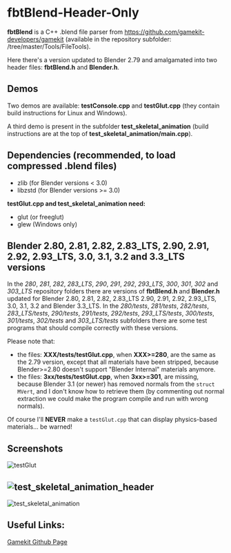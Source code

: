 # fbtBlend-Header-Only


**fbtBlend** is a C++ .blend file parser from https://github.com/gamekit-developers/gamekit (available in the repository subfolder: /tree/master/Tools/FileTools).

Here there's a version updated to Blender 2.79 and amalgamated into two header files: **fbtBlend.h** and **Blender.h**.


## Demos

Two demos are available: **testConsole.cpp** and **testGlut.cpp** (they contain build instructions for Linux and Windows).

A third demo is present in the subfolder **test_skeletal_animation** (build instructions are at the top of **test_skeletal_animation/main.cpp**).

## Dependencies (recommended, to load compressed .blend files)

* zlib (for Blender versions <  3.0)
* libzstd (for Blender versions >= 3.0)


**testGlut.cpp and test_skeletal_animation need:**

* glut (or freeglut)
* glew (Windows only)

## Blender 2.80, 2.81, 2.82, 2.83_LTS, 2.90, 2.91, 2.92, 2.93_LTS, 3.0, 3.1, 3.2 and 3.3_LTS versions

In the *280*, *281*, *282*, *283_LTS*, *290*, *291*, *292*, *293_LTS*, *300*, *301*, *302* and *303_LTS* repository folders there are versions of **fbtBlend.h** and **Blender.h** updated for Blender 2.80, 2.81, 2.82, 2.83_LTS 2.90, 2.91, 2.92, 2.93_LTS, 3.0, 3.1, 3.2 and Blender 3.3_LTS.
In the *280/tests*, *281/tests*, *282/tests*, *283_LTS/tests*, *290/tests*, *291/tests*, *292/tests*, *293_LTS/tests*, *300/tests*, *301/tests*, *302/tests* and *303_LTS/tests* subfolders there are some test programs that should compile correctly with these versions.

Please note that:
- the files: **XXX/tests/testGlut.cpp**, when **XXX>=280**, are the same as the 2.79 version, except that all materials have been stripped, because Blender>=2.80 doesn't support "Blender Internal" materials anymore.
- the files: **3xx/tests/testGlut.cpp**, when **3xx>=301**, are missing, because Blender 3.1 (or newer) has removed normals from the ```struct MVert```, and I don't know how to retrieve them (by commenting out normal extraction we could make the program compile and run with wrong normals).

Of course I'll **NEVER** make a ```testGlut.cpp``` that can display physics-based materials... be warned!

## Screenshots
![testGlut](./screenshots/testGlut.png)

![test_skeletal_animation_header](./screenshots/test_skeletal_animation_header.png)
-------------------------------------------------------------------------------------
![test_skeletal_animation](./screenshots/test_skeletal_animation.gif)


## Useful Links:
[Gamekit Github Page](https://github.com/gamekit-developers/gamekit)





